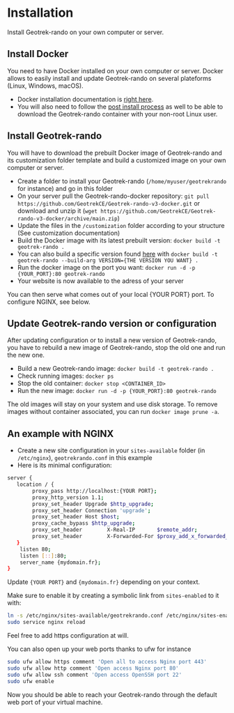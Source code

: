 # Installation

Install Geotrek-rando on your own computer or server.

## Install Docker

You need to have Docker installed on your own computer or server. Docker allows to easily install and update Geotrek-rando on several plateforms (Linux, Windows, macOS).

- Docker installation documentation is [right here](https://docs.docker.com/engine/install/).
- You will also need to follow the [post install process](https://docs.docker.com/engine/install/linux-postinstall/) as well to be able to download the Geotrek-rando container with your non-root Linux user.

## Install Geotrek-rando

You will have to download the prebuilt Docker image of Geotrek-rando and its customization folder template and build a customized image on your own computer or server.

- Create a folder to install your Geotrek-rando (``/home/myuser/geotrekrando`` for instance) and go in this folder
- On your server pull the Geotrek-rando-docker repository: ``git pull https://github.com/GeotrekCE/Geotrek-rando-v3-docker.git`` or download and unzip it (``wget https://github.com/GeotrekCE/Geotrek-rando-v3-docker/archive/main.zip``)
- Update the files in the ``/customization`` folder according to your structure (See customization documentation)
- Build the Docker image with its latest prebuilt version: ``docker build -t geotrek-rando .``
- You can also build a specific version found [here](https://github.com/orgs/GeotrekCE/packages/container/package/geotrek-rando-v3%2Fgeotrek-rando-prebuild) with ``docker build -t geotrek-rando --build-arg VERSION={THE VERSION YOU WANT} .``
- Run the docker image on the port you want: ``docker run -d -p {YOUR_PORT}:80 geotrek-rando``
- Your website is now available to the adress of your server

You can then serve what comes out of your local {YOUR PORT} port. To configure NGINX, see below.

## Update Geotrek-rando version or configuration

After updating configuration or to install a new version of Geotrek-rando, you have to rebuild a new image of Geotrek-rando, stop the old one and run the new one.

- Build a new Geotrek-rando image: ``docker build -t geotrek-rando .``
- Check running images: ``docker ps``
- Stop the old container: ``docker stop <CONTAINER_ID>``
- Run the new image: ``docker run -d -p {YOUR_PORT}:80 geotrek-rando``

The old images will stay on your system and use disk storage. To remove images without container associated, you can run ``docker image prune -a``.

## An example with NGINX

- Create a new site configuration in your ``sites-available`` folder (in ``/etc/nginx``), ``geotrekrando.conf`` in this example
- Here is its minimal configuration:

```bash
server {
   location / {
        proxy_pass http://localhost:{YOUR PORT};
        proxy_http_version 1.1;
        proxy_set_header Upgrade $http_upgrade;
        proxy_set_header Connection 'upgrade';
        proxy_set_header Host $host;
        proxy_cache_bypass $http_upgrade;
        proxy_set_header        X-Real-IP       $remote_addr;
        proxy_set_header        X-Forwarded-For $proxy_add_x_forwarded_for;
   }
    listen 80;
    listen [::]:80;
    server_name {mydomain.fr};
}
```

Update ``{YOUR PORT}`` and ``{mydomain.fr}`` depending on your context.

Make sure to enable it by creating a symbolic link from ``sites-enabled`` to it with:

```bash
ln -s /etc/nginx/sites-available/geotrekrando.conf /etc/nginx/sites-enabled/
sudo service nginx reload
```

Feel free to add https configuration at will.

You can also open up your web ports thanks to ufw for instance

```bash
sudo ufw allow https comment 'Open all to access Nginx port 443'
sudo ufw allow http comment 'Open access Nginx port 80'
sudo ufw allow ssh comment 'Open access OpenSSH port 22'
sudo ufw enable
```

Now you should be able to reach your Geotrek-rando through the default web port of your virtual machine.
